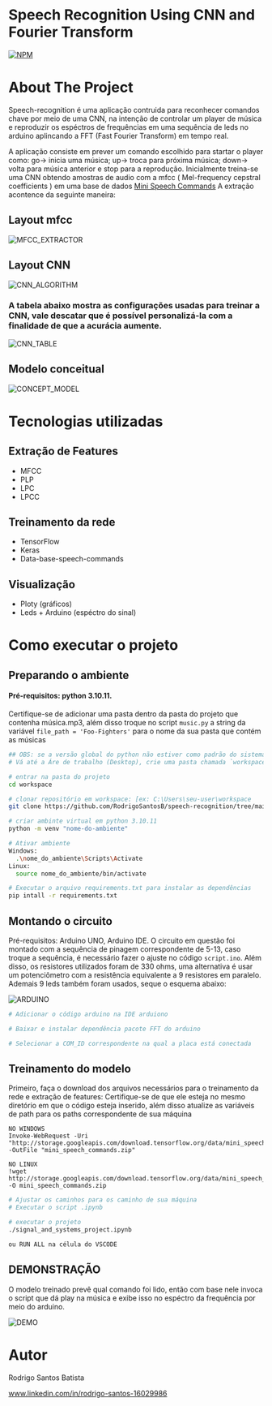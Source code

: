 # Speech Recognition Using CNN and Fourier Transform
[![NPM](https://img.shields.io/npm/l/react)](https://github.com/RodrigoSantosB/speech-recognition-signal-project/blob/main/LICENSE) 

# About The Project 

Speech-recognition é uma aplicação contruida para reconhecer comandos chave por meio de uma CNN, na intenção de controlar um player de música e reproduzir os espéctros de frequências em uma sequência de leds
no arduino aplincando a FFT (Fast Fourier Transform) em tempo real.

A aplicação consiste em prever um comando escolhido para startar o player como: go-> inicia uma música; up-> troca para próxima música; down-> volta para música anterior e stop para a reprodução.
Inicialmente treina-se uma CNN obtendo amostras de audio com a mfcc ( Mel-frequency cepstral coefficients ) em uma base de dados  [Mini Speech Commands](https://www.tensorflow.org/datasets/catalog/speech_commands?hl=pt-br)
A extração acontence da seguinte maneira:

## Layout mfcc
![MFCC_EXTRACTOR](https://github.com/RodrigoSantosB/speech-recognition/blob/main/images/mfcc_img.png)

## Layout CNN
![CNN_ALGORITHM](https://github.com/RodrigoSantosB/speech-recognition/blob/main/images/cnn_estructure.png) 
### A tabela abaixo mostra as configurações usadas para treinar a CNN, vale descatar que é possível personalizá-la com a finalidade de que a acurácia aumente.  
![CNN_TABLE](https://github.com/RodrigoSantosB/speech-recognition/blob/main/images/model_table.png)


## Modelo conceitual
![CONCEPT_MODEL](https://github.com/RodrigoSantosB/speech-recognition/blob/main/images/concept_model.png)

# Tecnologias utilizadas
## Extração de Features
- MFCC
- PLP
- LPC
- LPCC
## Treinamento da rede
- TensorFlow
- Keras
- Data-base-speech-commands
## Visualização
- Ploty (gráficos)
- Leds + Arduino (espéctro do sinal)

# Como executar o projeto

## Preparando o ambiente
#### Pré-requisitos: python 3.10.11. 
Certifique-se de adicionar uma pasta dentro da pasta do projeto que contenha música.mp3, além disso troque no script `music.py` a string da variável `file_path = 'Foo-Fighters'` para o nome da sua pasta que contém as músicas
```bash
## OBS: se a versão global do python não estiver como padrão do sistema, coloque-a como padrão
# Vá até a Áre de trabalho (Desktop), crie uma pasta chamada `workspace`

# entrar na pasta do projeto
cd workspace

# clonar repositório em workspace: [ex: C:\Users\seu-user\workspace
git clone https://github.com/RodrigoSantosB/speech-recognition/tree/main

# criar ambinte virtual em python 3.10.11
python -m venv "nome-do-ambiente"

# Ativar ambiente
Windows:
  .\nome_do_ambiente\Scripts\Activate
Linux:
  source nome_do_ambiente/bin/activate

# Executar o arquivo requirements.txt para instalar as dependências 
pip intall -r requirements.txt

```


## Montando o circuito
Pré-requisitos: Arduino UNO, Arduino IDE. O circuito em questão foi montado com a sequência de pinagem correspondente de 5-13, caso troque a sequência, é necessário fazer o ajuste no código `script.ino`.
Além disso, os resistores utilizados foram de 330 ohms, uma alternativa é usar um potenciômetro com a resistência equivalente a 9 resistores em paralelo. Ademais 9 leds também foram usados, seque o esquema abaixo:

![ARDUINO](https://github.com/RodrigoSantosB/speech-recognition/blob/main/images/circuito_ardu.png)

```bash
# Adicionar o código arduino na IDE arduiono

# Baixar e instalar dependência pacote FFT do arduino 

# Selecionar a COM_ID correspondente na qual a placa está conectada

```


## Treinamento do modelo
Primeiro, faça o download dos arquivos necessários para o treinamento da rede e extração de features:
Certifique-se de que ele esteja no mesmo diretório em que o código esteja inserido, além disso atualize as variáveis de path para os paths correspondente de sua máquina 
```
NO WINDOWS
Invoke-WebRequest -Uri "http://storage.googleapis.com/download.tensorflow.org/data/mini_speech_commands.zip" -OutFile "mini_speech_commands.zip"
```

```
NO LINUX
!wget http://storage.googleapis.com/download.tensorflow.org/data/mini_speech_commands.zip -O mini_speech_commands.zip
```

```bash
# Ajustar os caminhos para os caminho de sua máquina
# Executar o script .ipynb

# executar o projeto
./signal_and_systems_project.ipynb

ou RUN ALL na célula do VSCODE
```

## DEMONSTRAÇÃO

O modelo treinado prevê qual comando foi lido, então com base nele invoca o script que dá play na música e exibe isso no espéctro da frequência  por meio do arduino. 



![DEMO](https://github.com/RodrigoSantosB/speech-recognition/blob/main/images/demonstracao_gif.gif)


# Autor

Rodrigo Santos Batista

www.linkedin.com/in/rodrigo-santos-16029986
